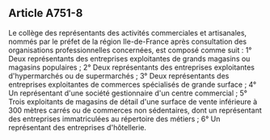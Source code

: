 Article A751-8
----
Le collège des représentants des activités commerciales et artisanales, nommés
par le préfet de la région Ile-de-France après consultation des organisations
professionnelles concernées, est composé comme suit : 1° Deux représentants des
entreprises exploitantes de grands magasins ou magasins populaires ; 2° Deux
représentants des entreprises exploitantes d'hypermarchés ou de supermarchés ;
3° Deux représentants des entreprises exploitantes de commerces spécialisés de
grande surface ; 4° Un représentant d'une société gestionnaire d'un centre
commercial ; 5° Trois exploitants de magasins de détail d'une surface de vente
inférieure à 300 mètres carrés ou de commerces non sédentaires, dont un
représentant des entreprises immatriculées au répertoire des métiers ; 6° Un
représentant des entreprises d'hôtellerie.
